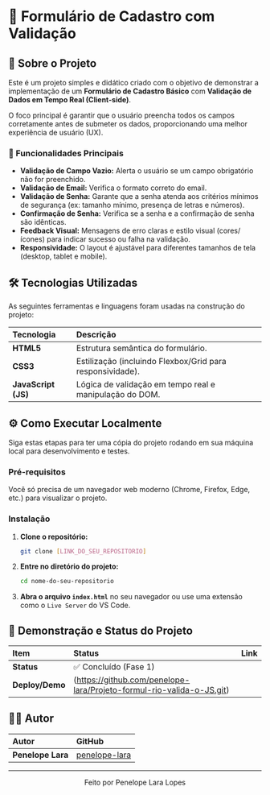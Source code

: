 # 📄 Formulário de Cadastro com Validação

## 🚀 Sobre o Projeto

Este é um projeto simples e didático criado com o objetivo de demonstrar a implementação de um **Formulário de Cadastro Básico** com **Validação de Dados em Tempo Real (Client-side)**.

O foco principal é garantir que o usuário preencha todos os campos corretamente antes de submeter os dados, proporcionando uma melhor experiência de usuário (UX).

### 🌟 Funcionalidades Principais

* **Validação de Campo Vazio:** Alerta o usuário se um campo obrigatório não for preenchido.
* **Validação de Email:** Verifica o formato correto do email.
* **Validação de Senha:** Garante que a senha atenda aos critérios mínimos de segurança (ex: tamanho mínimo, presença de letras e números).
* **Confirmação de Senha:** Verifica se a senha e a confirmação de senha são idênticas.
* **Feedback Visual:** Mensagens de erro claras e estilo visual (cores/ícones) para indicar sucesso ou falha na validação.
* **Responsividade:** O layout é ajustável para diferentes tamanhos de tela (desktop, tablet e mobile).

## 🛠️ Tecnologias Utilizadas

As seguintes ferramentas e linguagens foram usadas na construção do projeto:

| Tecnologia | Descrição |
| :--- | :--- |
| **HTML5** | Estrutura semântica do formulário. |
| **CSS3** | Estilização (incluindo Flexbox/Grid para responsividade). |
| **JavaScript (JS)** | Lógica de validação em tempo real e manipulação do DOM. |

## ⚙️ Como Executar Localmente

Siga estas etapas para ter uma cópia do projeto rodando em sua máquina local para desenvolvimento e testes.

### Pré-requisitos

Você só precisa de um navegador web moderno (Chrome, Firefox, Edge, etc.) para visualizar o projeto.

### Instalação

1.  **Clone o repositório:**
    ```bash
    git clone [LINK_DO_SEU_REPOSITORIO]
    ```
2.  **Entre no diretório do projeto:**
    ```bash
    cd nome-do-seu-repositorio
    ```
3.  **Abra o arquivo `index.html`** no seu navegador ou use uma extensão como o `Live Server` do VS Code.

## 🔗 Demonstração e Status do Projeto

| Item | Status | Link |
| :--- | :--- | :--- |
| **Status** | ✅ Concluído (Fase 1) | |
| **Deploy/Demo** | (https://github.com/penelope-lara/Projeto-formul-rio-valida-o-JS.git) |

## 🧑‍💻 Autor

| Autor | GitHub |
| :--- | :--- |
| **Penelope Lara** | [penelope-lara](https://github.com/penelope-lara) |

---


<p align="center">Feito por Penelope Lara Lopes</p>
